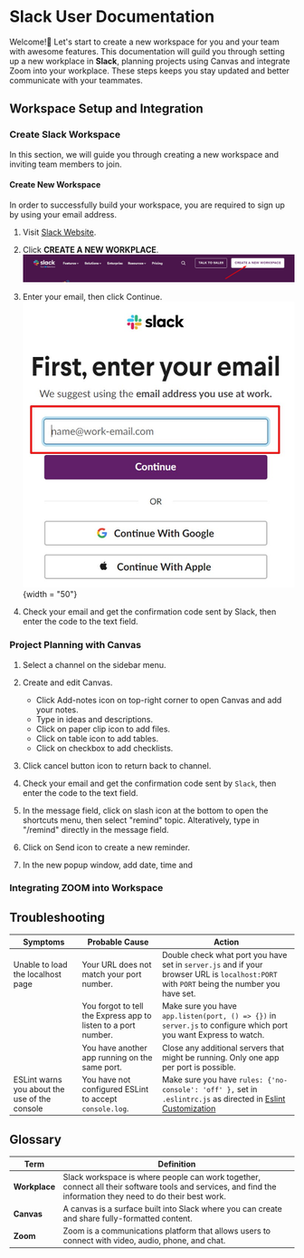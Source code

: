 # Slack User Documentation

Welcome!👋 Let's start to create a new workspace for you and your team with awesome features. This documentation will guild you through setting up a new workplace in **Slack**, planning projects using Canvas and integrate Zoom into your workplace. These steps keeps you stay updated and better communicate with your teammates.

## Workspace Setup and Integration

### Create Slack Workspace

In this section, we will guide you through creating a new workspace and inviting team members to join.

#### Create New Workspace

In order to successfully build your workspace, you are required to sign up by using your email address.

1. Visit [Slack Website](https://slack.com/).

2. Click **CREATE A NEW WORKPLACE**.  
    ![create_workspace_button](.\images\create_workspace_btn.jpg)

3. Enter your email, then click Continue.
    ![enter email:](.\images\enter_email.jpg){width = "50"}


4. Check your email and get the confirmation code sent by Slack, then enter the code to the text field.
 



### Project Planning with Canvas

1. Select a channel on the sidebar menu.

2. Create and edit Canvas.
    * Click Add-notes icon on top-right corner to open Canvas and add your notes.
    * Type in ideas and descriptions.
    * Click on paper clip icon to add files.
    * Click on table icon to add tables.
    * Click on checkbox to add checklists.

3. Click cancel button icon to return back to channel.

4. Check your email and get the confirmation code sent by `Slack`, then enter the code to the text field.

5. In the message field, click on slash icon at the bottom to open the shortcuts menu, then select "remind" topic. Alteratively, type in "/remind" directly in the message field.

6. Click on Send icon to create a new reminder.

7. In the new popup window, add date, time and 

### Integrating ZOOM into Workspace

## Troubleshooting

| **Symptoms** | **Probable Cause** | **Action** |
| ------------ | ------------------ | ---------- |
| Unable to load the localhost page | Your URL does not match your port number. | Double check what port you have set in `server.js` and if your browser URL is `localhost:PORT` with `PORT` being the number you have set. |
|     | You forgot to tell the Express app to listen to a port number. | Make sure you have `app.listen(port, () => {})` in  `server.js` to configure which port you want Express to watch.|
|     | You have another app running on the same port. | Close any additional servers that might be running. Only one app per port is possible. |
|ESLint warns you about the use of the console| You have not configured ESLint to accept `console.log`. | Make sure you have `rules: {'no-console': 'off' },` set in `.eslintrc.js` as directed in [Eslint Customization](/pages/configuration/#customization)|

## Glossary

| **Term** |  **Definition**              |
|------------------------------|--------------------------------------------------|
| **Workplace** | Slack workspace is where people can work together, connect all their software tools and services, and find the information they need to do their best work.|
| **Canvas**  | A canvas is a surface built into Slack where you can create and share fully-formatted content.|
| **Zoom** | Zoom is a communications platform that allows users to connect with video, audio, phone, and chat.|
